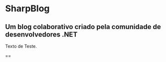 <h1>SharpBlog</h1>
<h2>Um blog colaborativo criado pela comunidade de desenvolvedores .NET</h2>

<p>
	Texto de Teste.
</p>

==
